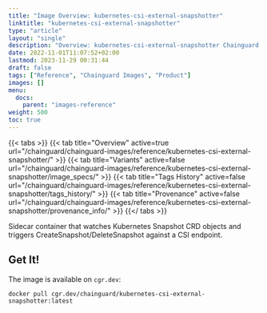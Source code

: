 ```yaml
---
title: "Image Overview: kubernetes-csi-external-snapshotter"
linktitle: "kubernetes-csi-external-snapshotter"
type: "article"
layout: "single"
description: "Overview: kubernetes-csi-external-snapshotter Chainguard Image"
date: 2022-11-01T11:07:52+02:00
lastmod: 2023-11-29 00:31:44
draft: false
tags: ["Reference", "Chainguard Images", "Product"]
images: []
menu: 
  docs: 
    parent: "images-reference"
weight: 500
toc: true
---
```


{{< tabs >}}
{{< tab title="Overview" active=true url="/chainguard/chainguard-images/reference/kubernetes-csi-external-snapshotter/" >}}
{{< tab title="Variants" active=false url="/chainguard/chainguard-images/reference/kubernetes-csi-external-snapshotter/image_specs/" >}}
{{< tab title="Tags History" active=false url="/chainguard/chainguard-images/reference/kubernetes-csi-external-snapshotter/tags_history/" >}}
{{< tab title="Provenance" active=false url="/chainguard/chainguard-images/reference/kubernetes-csi-external-snapshotter/provenance_info/" >}}
{{</ tabs >}}



<!--overview:start-->
 Sidecar container that watches Kubernetes Snapshot CRD objects and triggers CreateSnapshot/DeleteSnapshot against a CSI endpoint.
<!--overview:end-->

<!--getting:start-->
## Get It!
The image is available on `cgr.dev`:

```
docker pull cgr.dev/chainguard/kubernetes-csi-external-snapshotter:latest
```
<!--getting:end-->

<!--body:start-->
<!--body:end-->

